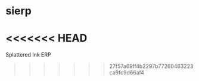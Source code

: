 sierp
=====
<<<<<<< HEAD
=======

Splattered Ink ERP
>>>>>>> 27f57a69ff4b2297b77260463223ca9fc9d66af4
